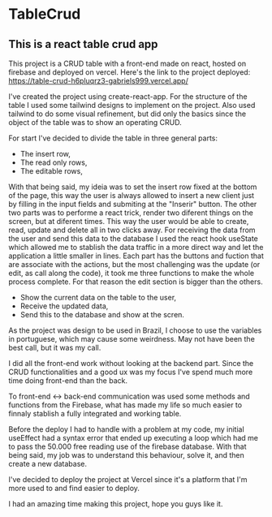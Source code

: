 # TableCrud

## This is a react table crud app

This project is a CRUD table with a front-end made on react, hosted on firebase and deployed on vercel.
Here's the link to the project deployed: https://table-crud-h6pluqrz3-gabriels999.vercel.app/

I've created the project using create-react-app. For the structure of the table I used some tailwind designs to implement on the project. Also used tailwind to do some visual refinement, but did only the basics since the object of the table was to show an operating CRUD.

For start I've decided to divide the table in three general parts:

* The insert row,
* The read only rows,
* The editable rows,

With that being said, my ideia was to set the insert row fixed at the bottom of the page, this way the user is always allowed to insert a new client just by filling in the input fields and submiting at the "Inserir" button.
The other two parts was to performe a react trick, render two diferent things on the screen, but at diferent times. This way the user would be able to create, read, update and delete all in two clicks away.
For receiving the data from the user and send this data to the database I used the react hook useState which allowed me to stablish the data traffic in a more direct way and let the application a little smaller in lines.
Each part has the buttons and fuction that are associate with the actions, but the most challenging was the update (or edit, as call along the code), it took me three functions to make the whole process complete. For that reason the edit section is bigger than the others.

* Show the current data on the table to the user,
* Receive the updated data,
* Send this to the database and show at the scren.

As the project was design to be used in Brazil, I choose to use the variables in portuguese, which may cause some weirdness. May not have been the best call, but it was my call.

I did all the front-end work without looking at the backend part. Since the CRUD functionalities and a good ux was my focus I've spend much more time doing front-end than the back.

To front-end <-> back-end communication was used some methods and functions from the Firebase, what has made my life so much easier to finnaly stablish a fully integrated and working table.

Before the deploy I had to handle with a problem at my code, my initial useEffect had a syntax error that ended up executing a loop which had me to pass the 50.000 free reading use of the firebase database. With that being said, my job was to understand this behaviour, solve it, and then create a new database. 

I've decided to deploy the project at Vercel since it's a platform that I'm more used to and find easier to deploy.

I had an amazing time making this project, hope you guys like it.
